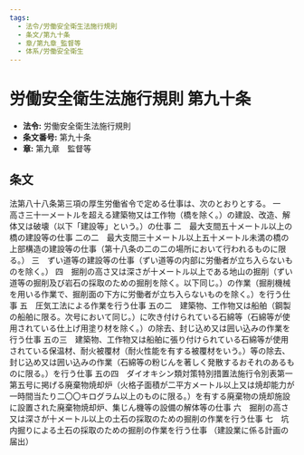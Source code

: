 ```yaml
---
tags:
  - 法令/労働安全衛生法施行規則
  - 条文/第九十条
  - 章/第九章_監督等
  - 体系/労働安全衛生
---
```

# 労働安全衛生法施行規則 第九十条

- **法令:** 労働安全衛生法施行規則
- **条文番号:** 第九十条
- **章:** 第九章　監督等

## 条文
法第八十八条第三項の厚生労働省令で定める仕事は、次のとおりとする。
一　高さ三十一メートルを超える建築物又は工作物（橋を除く。）の建設、改造、解体又は破壊（以下「建設等」という。）の仕事
二　最大支間五十メートル以上の橋の建設等の仕事
二の二　最大支間三十メートル以上五十メートル未満の橋の上部構造の建設等の仕事（第十八条の二の二の場所において行われるものに限る。）
三　ずい道等の建設等の仕事（ずい道等の内部に労働者が立ち入らないものを除く。）
四　掘削の高さ又は深さが十メートル以上である地山の掘削（ずい道等の掘削及び岩石の採取のための掘削を除く。以下同じ。）の作業（掘削機械を用いる作業で、掘削面の下方に労働者が立ち入らないものを除く。）を行う仕事
五　圧気工法による作業を行う仕事
五の二　建築物、工作物又は船舶（鋼製の船舶に限る。次号において同じ。）に吹き付けられている石綿等（石綿等が使用されている仕上げ用塗り材を除く。）の除去、封じ込め又は囲い込みの作業を行う仕事
五の三　建築物、工作物又は船舶に張り付けられている石綿等が使用されている保温材、耐火被覆材（耐火性能を有する被覆材をいう。）等の除去、封じ込め又は囲い込みの作業（石綿等の粉じんを著しく発散するおそれのあるものに限る。）を行う仕事
五の四　ダイオキシン類対策特別措置法施行令別表第一第五号に掲げる廃棄物焼却炉（火格子面積が二平方メートル以上又は焼却能力が一時間当たり二〇〇キログラム以上のものに限る。）を有する廃棄物の焼却施設に設置された廃棄物焼却炉、集じん機等の設備の解体等の仕事
六　掘削の高さ又は深さが十メートル以上の土石の採取のための掘削の作業を行う仕事
七　坑内掘りによる土石の採取のための掘削の作業を行う仕事
（建設業に係る計画の届出）

